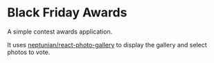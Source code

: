 # Black Friday Awards

A simple contest awards application.

It uses [neptunian/react-photo-gallery](https://github.com/neptunian/react-photo-gallery) to display the gallery and select photos to vote.
